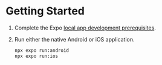 # Getting Started

1. Complete the Expo [local app development prerequisites](https://docs.expo.dev/guides/local-app-development/).

1. Run either the native Android or iOS application.

   ```bash
   npx expo run:android
   npx expo run:ios
   ```
